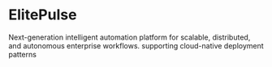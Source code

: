# ElitePulse
Next-generation intelligent automation platform for scalable, distributed, and autonomous enterprise workflows. supporting cloud-native deployment patterns
